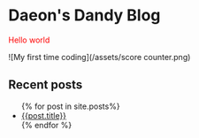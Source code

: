 # Daeon's Dandy Blog

<p style="color: red">Hello world</p>

![My first time coding](/assets/score counter.png)

## Recent posts
<ul>
{% for post in site.posts%}
<li>
<a href="/Blog{{post.url}}">{{post.title}}</a>
</li>
{% endfor %}
</ul>